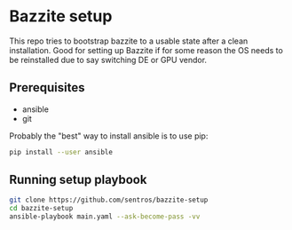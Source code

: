 # Bazzite setup

This repo tries to bootstrap bazzite to a usable state after a clean installation. Good for setting up Bazzite if for some reason the OS needs to be reinstalled due to say switching DE or GPU vendor.

## Prerequisites

- ansible
- git

Probably the "best" way to install ansible is to use pip:

```bash
pip install --user ansible
```

## Running setup playbook

```bash
git clone https://github.com/sentros/bazzite-setup
cd bazzite-setup
ansible-playbook main.yaml --ask-become-pass -vv
```
